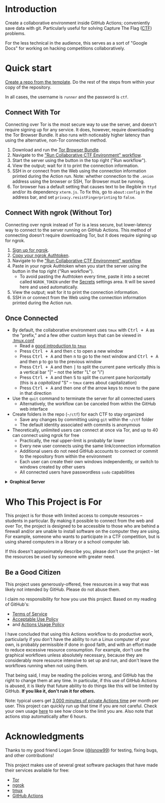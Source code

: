 # Introduction

Create a collaborative environment inside GitHub Actions; conveniently save
data with git. Particularly useful for solving Capture The Flag
([CTF](https://en.wikipedia.org/wiki/Capture_the_flag#Computer_security))
problems.

For the less technical in the audience, this serves as a sort of "Google Docs"
for working on hacking competitions collaboratively.

# Quick start

[Create a repo from the
template](https://github.com/jstrieb/ctf-collab-template/generate). Do the rest
of the steps from within your copy of the repository.

In all cases, the username is `runner` and the password is `ctf`.

## Connect With Tor

Connecting over Tor is the most secure way to use the server, and doesn't
require signing up for any service. It does, however, require downloading the
Tor Browser Bundle. It also runs with noticeably higher latency than using the
alternative, non-Tor connection method.

1. Download and run the [Tor Browser
   Bundle](https://www.torproject.org/download/).
2. Navigate to the ["Run Collaborative CTF Environment"
   workflow](../../actions?query=workflow%3A"Run+Collaborative+CTF+Environment").
3. Start the server using the button in the top right ("Run workflow").
4. View the output; wait for it to print the connection information.
5. SSH in or connect from the Web using the connection information printed
   during the Action run. Note: whether connection to the `.onion` address
   using the browser or SSH, Tor Browser must be running.
6. Tor browser has a default setting that causes text to be illegible in `ttyd`
   and/or its dependency `xterm.js`. To fix this, go to `about:config` in the
   address bar, and set `privacy.resistFingerprinting` to `false`.

## Connect With ngrok (Without Tor)

Connecting over ngrok instead of Tor is a less secure, but lower-latency way to
connect to the server running on GitHub Actions. This method of connecting
doesn't require downloading Tor, but it does require signing up for ngrok.

1. [Sign up for ngrok](https://dashboard.ngrok.com/get-started/setup).
2. [Copy your ngrok
   Authtoken](https://dashboard.ngrok.com/auth/your-authtoken).
3. Navigate to the ["Run Collaborative CTF Environment"
   workflow](../../actions?query=workflow%3A"Run+Collaborative+CTF+Environment").
4. Paste in your ngrok Authtoken when you start the server using the button in
   the top right ("Run workflow").
   - To avoid pasting the Authtoken every time, paste it into a secret called
     `NGROK_TOKEN` under the [Secrets](../../settings/secrets/actions) settings
     area. It will be saved here and used automatically.
5. View the output; wait for it to print the connection information.
6. SSH in or connect from the Web using the connection information printed
   during the Action run.

## Once Connected

- By default, the collaborative environment uses `tmux` with <kbd>Ctrl +
  A</kbd> as the "prefix," and a few other custom keys that can be viewed in
  [.tmux.conf](dotfiles/.tmux.conf)
  - Read a [good introduction to
    `tmux`](https://www.hamvocke.com/blog/a-quick-and-easy-guide-to-tmux/)
  - Press <kbd>Ctrl + A</kbd> and then <kbd>c</kbd> to open a new window
  - Press <kbd>Ctrl + A</kbd> and then <kbd>n</kbd> to go to the next window
    and <kbd>Ctrl + A</kbd> and then <kbd>p</kbd> to go to the previous window
  - Press <kbd>Ctrl + A</kbd> and then <kbd>|</kbd> to split the current pane
    vertically (this is a vertical bar "|" – not the letter "L" or "i")
  - Press <kbd>Ctrl + A</kbd> and then <kbd>S</kbd> to split the current pane
    horizontally (this is a *capitalized* "S" – `tmux` cares about
    capitalization)
  - Press <kbd>Ctrl + A</kbd> and then one of the arrow keys to move to the
    pane in that direction
- Use the `quit` command to terminate the server for all connected users
  - Alternatively, the workflow can be canceled from within the GitHub web
    interface
- Create folders in the repo (`~/ctf`) for each CTF to stay organized
  - Save any changes by committing using `git` within the `~/ctf` folder
  - The default identity associated with commits is anonymous
- Theoretically, unlimited users can connect at once via Tor, and up to 40 can
  connect using ngrok for free
  - Practically, the real upper-limit is probably far lower
  - Every new user connects using the same link/connection information
  - Additional users do not need GitHub accounts to connect or commit to the
    repository from within the environment
  - Each user can create their own windows independently, or switch to windows
    created by other users
  - All connected users have passwordless `sudo` capabilities

<details>

<summary><b>Graphical Server</b></summary>

**Don't use the graphical workflow unless absolutely necessary!**

1. [Sign up for ngrok](https://dashboard.ngrok.com/get-started/setup).
2. [Copy your ngrok
   Authtoken](https://dashboard.ngrok.com/auth/your-authtoken).
3. Navigate to the ["Run Graphical RDP CTF Environment (Ubuntu GNOME)"
   workflow](../../actions?query=workflow%3A"Run+Graphical+RDP+CTF+Environment+(Ubuntu+GNOME)").
4. Paste in your ngrok Authtoken when you start the server using the button in
   the top right ("Run workflow").
   - To avoid pasting the Authtoken every time, paste it into a secret called
     `NGROK_TOKEN` under the [Secrets](../../settings/secrets/actions) settings
     area. It will be saved here and used automatically.
5. View the output; wait for it to print the connection information.
6. Paste the connection link into your [remote desktop (RDP)
   client](https://en.wikipedia.org/wiki/Remote_Desktop_Protocol).
   - On Windows, press the start button and search for "Remote Desktop
     Connection" – the client should be installed by default.
   - On Linux [Remmina](https://remmina.org/how-to-install-remmina/) is a
     well-regarded RDP client.

</details>

# Who This Project is For

This project is for those with limited access to compute resources – students
in particular. By making it possible to connect from the web and over Tor, the
project is designed to be accessible to those who are behind a firewall and/or
are unable to install software on the computer they are using. For example,
someone who wants to participate in a CTF competition, but is using
shared computers in a library or a school computer lab.

If this doesn't approximately describe you, please don't use the project – let
the resources be used by someone with greater need.

## Be a Good Citizen

This project uses generously-offered, free resources in a way that was likely
not intended by GitHub. Please do not abuse them.

I claim no responsibility for how you use this project. Based on my reading of
GitHub's:

- [Terms of
  Service](https://docs.github.com/en/free-pro-team@latest/github/site-policy/github-terms-of-service#the-github-terms-of-service)
- [Acceptable Use
  Policy](https://docs.github.com/en/free-pro-team@latest/github/site-policy/github-acceptable-use-policies)
- and [Actions Usage
  Policy](https://docs.github.com/en/free-pro-team@latest/github/site-policy/github-additional-product-terms)

I have concluded that using this Actions workflow to do productive work,
particularly if you don't have the ability to run a Linux computer of your own,
is probably permissible if done in good faith, and with an effort made to
reduce excessive resource consumption. For example, don't use the graphical
workflows unless absolutely necessary, because they are considerably more
resource intensive to set up and run, and don't leave the workflows running
when not using them.

That being said, I may be reading the policies wrong, and GitHub has the right
to change them at any time. In particular, if this use of GitHub Actions is
abused, it is likely that future ability to do things like this will be limited
by GitHub. **If you like it, don't ruin it for others.**

Note: typical users get [3,000 minutes of private Actions
time](https://docs.github.com/en/free-pro-team@latest/actions/reference/usage-limits-billing-and-administration#usage-limits)
per month per user. This project can quickly run up that time if you are not
careful. Check your own usage [here](https://github.com/settings/billing) to
see how close to the limit you are. Also note that actions stop automatically
after 6 hours.

# Acknowledgments

Thanks to my good friend Logan Snow ([@lsnow99](https://github.com/lsnow99))
for testing, fixing bugs, and other contributions!

This project makes use of several great software packages that have made their
services available for free:

- [Tor](https://www.torproject.org/)
- [ngrok](https://ngrok.com)
- [tmux](https://en.wikipedia.org/wiki/Tmux)
- [GitHub Actions](https://github.com/features/actions)
